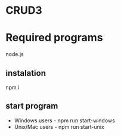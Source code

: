 # CRUD3
# Required programs
node.js

## instalation
npm i

## start program
* Windows users - npm run start-windows
* Unix/Mac users - npm run start-unix